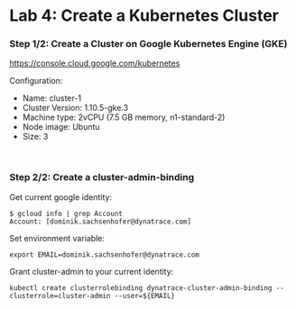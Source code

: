 # Lab 4: Create a Kubernetes Cluster

### Step 1/2: Create a Cluster on Google Kubernetes Engine (GKE)

https://console.cloud.google.com/kubernetes

Configuration:
- Name: cluster-1
- Cluster Version: 1.10.5-gke.3
- Machine type: 2vCPU (7.5 GB memory, n1-standard-2)
- Node image: Ubuntu
- Size: 3

<br>

### Step 2/2: Create a cluster-admin-binding

Get current google identity:

```
$ gcloud info | grep Account
Account: [dominik.sachsenhofer@dynatrace.com]
```

Set environment variable:

```
export EMAIL=dominik.sachsenhofer@dynatrace.com
```

Grant cluster-admin to your current identity:

```
kubectl create clusterrolebinding dynatrace-cluster-admin-binding --clusterrole=cluster-admin --user=${EMAIL}
```
